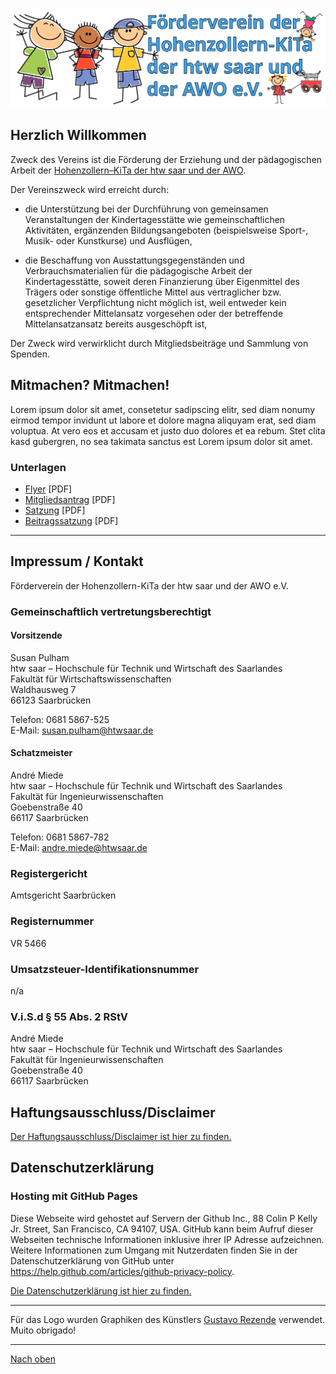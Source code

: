 <!--![Logo](https://dummyimage.com/800x200/db1cbb/fff.png&text=Logo-Platzhalter)-->

![Logo](72_fvkita_logo_transparent.png)

## Herzlich Willkommen

Zweck des Vereins ist die Förderung der Erziehung und der pädagogischen Arbeit der [Hohenzollern–KiTa der htw saar und der AWO](https://www.htwsaar.de/studium-und-lehre/service-und-beratung/rund-ums-studium/kindertagesstaette).

Der Vereinszweck wird erreicht durch: 
 * die Unterstützung bei der Durchführung von gemeinsamen Veranstaltungen der Kindertagesstätte wie gemeinschaftlichen Aktivitäten, ergänzenden Bildungsangeboten (beispielsweise Sport-, Musik- oder Kunstkurse) und Ausflügen,

 * die Beschaffung von Ausstattungsgegenständen und Verbrauchsmaterialien für die pädagogische Arbeit der Kindertagesstätte, soweit deren Finanzierung über Eigenmittel des Trägers oder sonstige öffentliche Mittel aus vertraglicher bzw. gesetzlicher Verpflichtung nicht möglich ist, weil entweder kein entsprechender Mittelansatz vorgesehen oder der betreffende Mittelansatzansatz bereits ausgeschöpft ist,

Der Zweck wird verwirklicht durch Mitgliedsbeiträge und Sammlung von Spenden. 


## Mitmachen? Mitmachen!
Lorem ipsum dolor sit amet, consetetur sadipscing elitr, sed diam nonumy eirmod tempor invidunt ut labore et dolore magna aliquyam erat, sed diam voluptua. At vero eos et accusam et justo duo dolores et ea rebum. Stet clita kasd gubergren, no sea takimata sanctus est Lorem ipsum dolor sit amet.

### Unterlagen
 * [Flyer](Elternbrief_Foerderverein.pdf) [PDF]
 * [Mitgliedsantrag](2021_Mitgliedsantrag_Foerderverein.pdf) [PDF]
 * [Satzung](2018_Satzung_Foerderverein.pdf) [PDF]
 * [Beitragssatzung](2021_Beitragssatzung.pdf) [PDF]

<!--## Aktivitäten
Übersicht der bisherigen Projekte etc.

Mathe-SchuKi-Treffen (Fotos, Material?)

Lorem ipsum dolor sit amet, consetetur sadipscing elitr, sed diam nonumy eirmod tempor invidunt ut labore et dolore magna aliquyam erat, sed diam voluptua. At vero eos et accusam et justo duo dolores et ea rebum. Stet clita kasd gubergren, no sea takimata sanctus est Lorem ipsum dolor sit amet.-->

* * *

## Impressum / Kontakt
Förderverein der Hohenzollern-KiTa der htw saar und der AWO e.V.
 
### Gemeinschaftlich vertretungsberechtigt 
#### Vorsitzende
Susan Pulham  
htw saar – Hochschule für Technik und Wirtschaft des Saarlandes  
Fakultät für Wirtschaftswissenschaften  
Waldhausweg 7  
66123 Saarbrücken

Telefon: 0681 5867-525  
E-Mail: susan.pulham@htwsaar.de

#### Schatzmeister
André Miede  
htw saar – Hochschule für Technik und Wirtschaft des Saarlandes  
Fakultät für Ingenieurwissenschaften  
Goebenstraße 40  
66117 Saarbrücken

Telefon: 0681 5867-782  
E-Mail: andre.miede@htwsaar.de

### Registergericht
Amtsgericht Saarbrücken

### Registernummer
VR 5466

### Umsatzsteuer-Identifikationsnummer
n/a

### V.i.S.d § 55 Abs. 2 RStV
André Miede  
htw saar – Hochschule für Technik und Wirtschaft des Saarlandes  
Fakultät für Ingenieurwissenschaften  
Goebenstraße 40  
66117 Saarbrücken


## Haftungsausschluss/Disclaimer
[Der Haftungsausschluss/Disclaimer ist hier zu finden.](https://www.disclaimer.de/disclaimer.htm?farbe=FFFFFF/000000/000000/000000)

## Datenschutzerklärung
### Hosting mit GitHub Pages
Diese Webseite wird gehostet auf Servern der Github Inc., 88 Colin P Kelly Jr. Street, San Francisco, CA 94107, USA. GitHub kann beim Aufruf dieser Webseiten technische Informationen inklusive ihrer IP Adresse aufzeichnen. Weitere Informationen zum Umgang mit Nutzerdaten finden Sie in der Datenschutzerklärung von GitHub unter <https://help.github.com/articles/github-privacy-policy>.

[Die Datenschutzerklärung ist hier zu finden.](./datenschutz)


* * *

Für das Logo wurden Graphiken des Künstlers [Gustavo Rezende](https://pixabay.com/users/gustavorezende-1488336/) verwendet. Muito obrigado!

* * *

[Nach oben](#)
